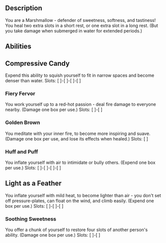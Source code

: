 ## Description
You are a Marshmallow - defender of sweetness, softness, and tastiness!
You heal two extra slots in a short rest, or one extra slot in a long rest.
(But you take damage when submerged in water for extended periods.)

## Abilities
## Compressive Candy
Expend this ability to squish yourself to fit in narrow spaces and
become denser than water.
Slots: [ ]-[ ]-[ ]-[ ]

### Fiery Fervor
You work yourself up to a red-hot passion - deal fire damage to everyone nearby.
(Damage one box per use.)
Slots: [ ]-[ ]

### Golden Brown
You meditate with your inner fire, to become more inspiring and suave.
(Damage one box per use, and lose its effects when healed.)
Slots: [ ]

### Huff and Puff
You inflate yourself with air to intimidate or bully others.
(Expend one box per use.)
Slots: [ ]-[ ]-[ ]-[ ]

## Light as a Feather
You inflate yourself with mild heat, to become lighter than air -
you don't set off pressure-plates, can float on the wind, and climb easily.
(Expend one box per use.)
Slots: [ ]-[ ]-[ ]

### Soothing Sweetness
You offer a chunk of yourself to restore four slots of another person's ability.
(Damage one box per use.)
Slots: [ ]-[ ]
